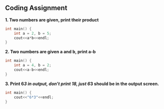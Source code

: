 ## Coding Assignment

**1. Two numbers are given, print their product**

```cpp
int main() {
    int a = 2, b = 5;
    cout<<a*b<<endl;
}
```

**2. Two numbers are given a and b, print a-b**

```cpp
int main() {
    int a = 4, b = 2;
    cout<<a-b<<endl;
}
```

**3. Print 6*3 in output, don’t print 18, just 6*3 should be in the output screen.**

```cpp
int main() {
    cout<<"6*3"<<endl;
}
```
